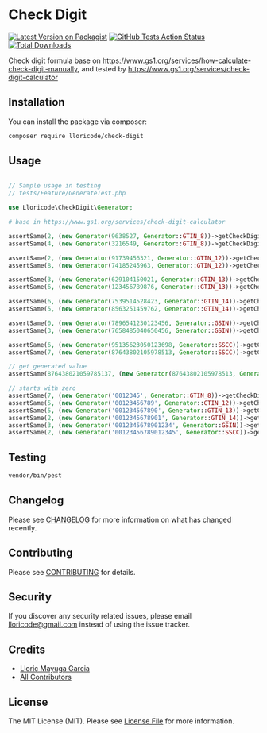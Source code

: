 # Check Digit

[![Latest Version on Packagist](https://img.shields.io/packagist/v/lloricode/check-digit.svg?style=flat-square)](https://packagist.org/packages/lloricode/check-digit)
[![GitHub Tests Action Status](https://img.shields.io/github/workflow/status/lloricode/check-digit/Tests?label=tests)](https://github.com/lloricode/check-digit/actions?query=workflow%3ATests+branch%3Amaster)
[![Total Downloads](https://img.shields.io/packagist/dt/lloricode/check-digit.svg?style=flat-square)](https://packagist.org/packages/lloricode/check-digit)


Check digit formula base on https://www.gs1.org/services/how-calculate-check-digit-manually,
and tested by https://www.gs1.org/services/check-digit-calculator

## Installation

You can install the package via composer:

```bash
composer require lloricode/check-digit
```

## Usage

``` php

// Sample usage in testing
// tests/Feature/GenerateTest.php

use Lloricode\CheckDigit\Generator;

# base in https://www.gs1.org/services/check-digit-calculator

assertSame(2, (new Generator(9638527, Generator::GTIN_8))->getCheckDigit());
assertSame(4, (new Generator(3216549, Generator::GTIN_8))->getCheckDigit());

assertSame(2, (new Generator(91739456321, Generator::GTIN_12))->getCheckDigit());
assertSame(8, (new Generator(74185245963, Generator::GTIN_12))->getCheckDigit());

assertSame(3, (new Generator(629104150021, Generator::GTIN_13))->getCheckDigit());
assertSame(6, (new Generator(123456789876, Generator::GTIN_13))->getCheckDigit());

assertSame(6, (new Generator(7539514528423, Generator::GTIN_14))->getCheckDigit());
assertSame(5, (new Generator(8563251459762, Generator::GTIN_14))->getCheckDigit());

assertSame(0, (new Generator(7896541230123456, Generator::GSIN))->getCheckDigit());
assertSame(3, (new Generator(7658485040650456, Generator::GSIN))->getCheckDigit());

assertSame(6, (new Generator(95135623050123698, Generator::SSCC))->getCheckDigit());
assertSame(7, (new Generator(87643802105978513, Generator::SSCC))->getCheckDigit());

// get generated value
assertSame(876438021059785137, (new Generator(87643802105978513, Generator::SSCC))->getValue());

// starts with zero
assertSame(7, (new Generator('0012345', Generator::GTIN_8))->getCheckDigit());
assertSame(5, (new Generator('00123456789', Generator::GTIN_12))->getCheckDigit());
assertSame(5, (new Generator('001234567890', Generator::GTIN_13))->getCheckDigit());
assertSame(2, (new Generator('0012345678901', Generator::GTIN_14))->getCheckDigit());
assertSame(3, (new Generator('0012345678901234', Generator::GSIN))->getCheckDigit());
assertSame(2, (new Generator('00123456789012345', Generator::SSCC))->getCheckDigit());
```

## Testing

``` bash
vendor/bin/pest
```

## Changelog

Please see [CHANGELOG](CHANGELOG.md) for more information on what has changed recently.

## Contributing

Please see [CONTRIBUTING](.github/CONTRIBUTING.md) for details.

## Security

If you discover any security related issues, please email lloricode@gmail.com instead of using the issue tracker.

## Credits

- [Lloric Mayuga Garcia](https://github.com/lloricode)
- [All Contributors](../../contributors)

## License

The MIT License (MIT). Please see [License File](LICENSE.md) for more information.
